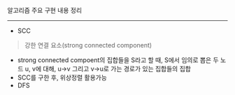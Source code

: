 알고리즘 주요 구현 내용 정리

----
- SCC
> 강한 연결 요소(strong connected component)
- strong connected compoent의 집합들을 S라고 할 때, S에서 임의로 뽑은 두 노드 u, v에 대해, u->v 그리고 v->u로 가는 경로가 있는 집합들의 집합
- SCC를 구한 후, 위상정렬 활용가능
- DFS
